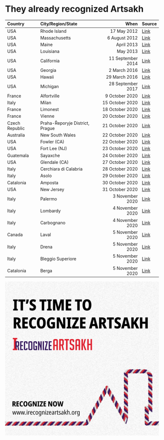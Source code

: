 # They already recognized Artsakh

| Country     | City/Region/State | When            | Source       |
|:----------- |:--------------- | -----------------:| ------------ |
| USA         | Rhode Island    | 17 May 2012       | [Link](http://webserver.rilin.state.ri.us/billtext12/housetext12/h8180.htm) |
| USA         | Massachusetts   | 6 August 2012     | [Link](https://www.rferl.org/a/massachusetts-state-legislature-calls-for-nagorno-karabakh-recongnition/24669893.html) |
| USA         | Maine           | April 2013        | [Link](http://legislature.maine.gov/legis/bills/getPDF.asp?paper=HP0987&item=1&snum=126&PID=) |
| USA         | Louisiana       | May 2013          | [Link](https://legis.la.gov/legis/ViewDocument.aspx?d=853172) |
| USA         | California      | 11 September 2014 | [Link](https://leginfo.legislature.ca.gov/faces/billNavClient.xhtml?bill_id=201320140AJR32) |
| USA         | Georgia         | 2 March 2016      | [Link](http://www.legis.ga.gov/Legislation/en-US/display/20152016/HR/1580) |
| USA         | Hawaii          | 29 March 2016     | [Link](https://www.capitol.hawaii.gov/session2016/bills/HR167_.HTM) |
| USA         | Michigan        | 28 September 2017 | [Link](https://er.anca.org/press-release/michigan-salutes-artsakh-republics-independence/) |
| France      | Alfortville     | 9 October 2020    | [Link](https://en.armradio.am/2020/10/09/french-city-of-alfortville-votes-to-support-recognition-of-artsakh-by-france/) |
| Italy       | Milan           | 15 October 2020   | [Link](https://www.facebook.com/matteoforte.mi/posts/3542318619161270) |
| France      | Limonest        | 18 October 2020   | [Link](https://www.facebook.com/mfankr/posts/3493983840658818) | 
| France      | Vienne          | 20 October 2020   | [Link](https://en.armradio.am/2020/10/20/the-community-council-of-the-french-city-of-vienne-unanimously-adopted-a-resolution-recognizing-artsakh/) |
| Czech Republic | Praha-Řeporyje District, Prague | 21 October 2020 | [Link](https://www.facebook.com/390439324348625/posts/3632427296816462/) |
| Australia   | New South Wales | 22 October 2020   | [Link](https://www.facebook.com/ancaustralia/photos/a.176603202393861/3313290742058409/) |
| USA         | Fowler (CA)     | 22 October 2020   | [Link](https://www.facebook.com/ANCACentralCalifornia/photos/a.277498659047103/1960491190747833) |
| USA         | Fort Lee (NJ)   | 23 October 2020   | [Link](https://www.lragir.am/en/2020/10/23/76799) |
| Guatemala   | Sayaxche        | 24 October 2020   | [Link](https://news.am/eng/news/609615.html) |
| USA         | Glendale (CA)   | 27 October 2020   | [Link](https://www.glendaleca.gov/Home/Components/News/News/7683/10263) |
| Italy       | Cerchiara di Calabria | 28 October 2020  | [Link](https://www.facebook.com/unionetalenti/posts/2794608267451809) |
| Italy       | Asolo           | 29 October 2020   | [Link](http://www.armenews.com/spip.php?page=article&id_article=70918) |
| Catalonia   | Amposta         | 30 October 2020   | [Link](https://horizonweekly.ca/en/catalan-city-of-amposta-recognizes-the-independence-of-artsakh/) |
| USA         | New Jersey      | 31 October 2020   | [Link](https://www.facebook.com/ANCAEasternRegion/photos/a.161831278517885/386864112681266/?type=3) | 
| Italy       | Palermo         | 3 November 2020   | [Link](https://torontohye.ca/italian-city-of-palermo-recognizes-the-independence-of-artsakh/) |
| Italy       | Lombardy        | 4 November 2020   | [Link](https://www.bignewsnetwork.com/news/266889207/italyaposs-lombardy-recognizes-nagorno-karabakh) |
| Italy       | Carbognano      | 4 November 2020   | [Link](https://www.facebook.com/HayastaniDespanutyun/posts/3358605987569193) |
| Canada      | Laval           | 5 November 2020   | [Link](https://anccanada.org/city-of-laval-unanimously-recognizes-the-independence-of-the-republic-of-artsakh/) |
| Italy       | Drena             | 5 November 2020 | [Link](https://www.facebook.com/HayastaniDespanutyun/posts/3361145937315198) |
| Italy       | Bleggio Superiore | 5 November 2020 | [Link](https://www.facebook.com/HayastaniDespanutyun/posts/3361145937315198) |
| Catalonia   | Berga             | 5 November 2020 | [Link](https://www.aquibergueda.cat/2020/11/05/lajuntament-de-berga-condemna-lagressio-militar-dazerbaidjan-a-la-republica-dartsakh-i-la-col%C2%B7laboracio-de-turquia/) | 

![ItIsTimeToRecognizeArtsakh](https://raw.githubusercontent.com/denisshevchenko/irecognizeartsakh/main/social.message2.en.jpg)
